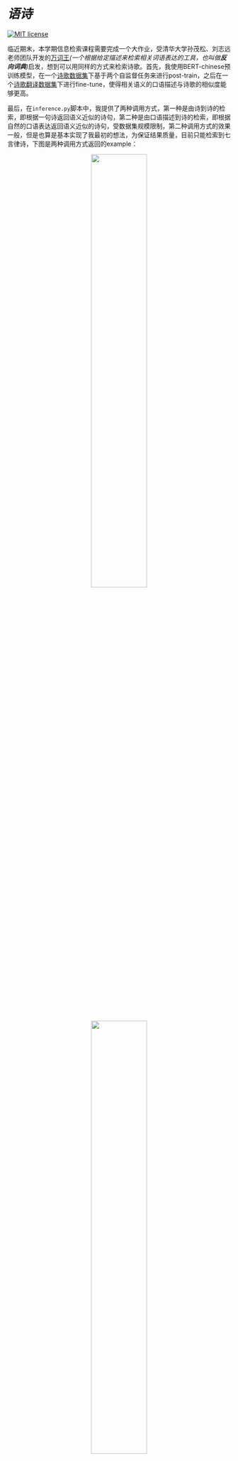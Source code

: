 # <i>语诗</i>
[![MIT license](https://img.shields.io/badge/License-MIT-blue.svg)](https://lbesson.mit-license.org/)

临近期末，本学期信息检索课程需要完成一个大作业，受清华大学孙茂松、刘志远老师团队开发的<a href='https://wantwords.thunlp.org'>万词王</a><i>(一个根据给定描述来检索相关词语表达的工具，也叫做<b>反向词典</b>)</i>启发，想到可以用同样的方式来检索诗歌。首先，我使用BERT-chinese预训练模型，在一个<a href='https://github.com/snowtraces/poetry-source'>诗歌数据集</a>下基于两个自监督任务来进行post-train，之后在一个<a href='https://github.com/THUNLP-AIPoet/CCPM'>诗歌翻译数据集</a>下进行fine-tune，使得相关语义的口语描述与诗歌的相似度能够更高。

最后，在`inference.py`脚本中，我提供了两种调用方式，第一种是由诗到诗的检索，即根据一句诗返回语义近似的诗句，第二种是由口语描述到诗的检索，即根据自然的口语表达返回语义近似的诗句，受数据集规模限制，第二种调用方式的效果一般，但是也算是基本实现了我最初的想法，为保证结果质量，目前只能检索到七言律诗，下图是两种调用方式返回的example：

<div align=center><img src="https://github.com/morecry/With-Poetry/blob/main/fig/%E5%BE%AE%E4%BF%A1%E5%9B%BE%E7%89%87_20211216222031.png" width="50%"></div>
<div align=center><img src="https://github.com/morecry/With-Poetry/blob/main/fig/%E5%BE%AE%E4%BF%A1%E5%9B%BE%E7%89%87_20211216222042.png" width="50%"></div>

----------------------------------------------------------------------------------------------------------------------------------------------------------------------
<b>按照下面的提示操作来训练模型或是直接复现结果</b>

----------------------------------------------------------------------------------------------------------------------------------------------------------------------

## 首先安装依赖库
  * torch=1.4.0
  * transformers=2.7.0

## 直接测试结果
> 1. 下载预处理后的诗歌数据集文件<a href='https://cnbj1.fds.api.xiaomi.com/imagebucket/user/tuquan/all_pair_7.txt'>all_pair_7.txt</a>放入`data`文件夹中
> 2. 下载预训练模型文件<a href='https://cnbj1.fds.api.xiaomi.com/imagebucket/user/tuquan/bert_ch.bin'>bert_ch.bin</a>和<a href='https://cnbj1.fds.api.xiaomi.com/imagebucket/user/tuquan/bert_poem.bin'>bert_poem.bin</a>放入`output`文件夹中
> 3. 运行`inference.py` (如果你想使用其他query测试，修改该文件即可)，第一次运行可能时间较长，因为需要建立索引向量文件

## 重新训练
> 1. 下载预处理后的诗歌数据集文件<a href='https://cnbj1.fds.api.xiaomi.com/imagebucket/user/tuquan/all_pair_7.txt'>all_pair_7.txt</a>放入`data`文件夹中
> 2. 运行`split_data.py`
> 3. 下载bert-base-chinese预训练模型<a href='https://huggingface.co/bert-base-chinese/resolve/main/pytorch_model.bin'>pytorch_model.bin</a>放入`output`文件夹中
> 4. 使用如下命令添加后台训练任务 (多卡训练，如果是单卡将CUDA_VISIBLE_DEVICES后面的数字改成0即可)
```shell
CUDA_VISIBLE_DEVICES=0,1,2,3 nohup python run.py --train_batch_size 2048 --eval_batch_size 2048 >train.log 2>&1 &
```
> 5. 训练结束后可以运行`inference.py`进行测试


如果您在运行本项目过程中遇到问题、有什么新的想法，或是您发现有更好的诗歌翻译数据集(且规模够大)，均可直接和我沟通, 下面是我的联系方式

 * <b>邮箱:</b> quantu@ruc.edu.cn
 * <b>微信:</b> isle_-_

